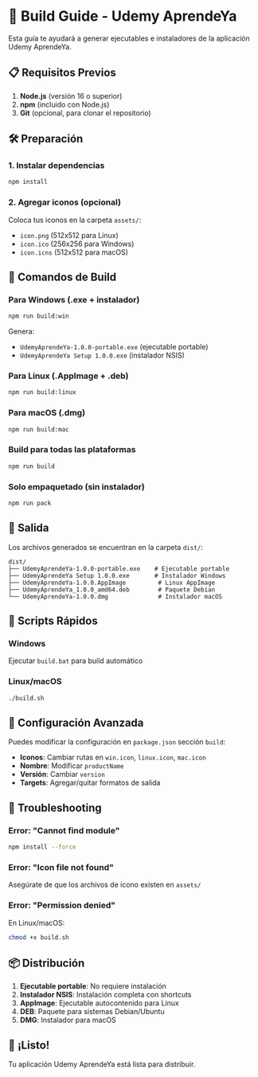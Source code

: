 # 🚀 Build Guide - Udemy AprendeYa

Esta guía te ayudará a generar ejecutables e instaladores de la aplicación Udemy AprendeYa.

## 📋 Requisitos Previos

1. **Node.js** (versión 16 o superior)
2. **npm** (incluido con Node.js)
3. **Git** (opcional, para clonar el repositorio)

## 🛠️ Preparación

### 1. Instalar dependencias
```bash
npm install
```

### 2. Agregar iconos (opcional)
Coloca tus iconos en la carpeta `assets/`:
- `icon.png` (512x512 para Linux)
- `icon.ico` (256x256 para Windows)
- `icon.icns` (512x512 para macOS)

## 🎯 Comandos de Build

### Para Windows (.exe + instalador)
```bash
npm run build:win
```
Genera:
- `UdemyAprendeYa-1.0.0-portable.exe` (ejecutable portable)
- `UdemyAprendeYa Setup 1.0.0.exe` (instalador NSIS)

### Para Linux (.AppImage + .deb)
```bash
npm run build:linux
```

### Para macOS (.dmg)
```bash
npm run build:mac
```

### Build para todas las plataformas
```bash
npm run build
```

### Solo empaquetado (sin instalador)
```bash
npm run pack
```

## 📁 Salida

Los archivos generados se encuentran en la carpeta `dist/`:
```
dist/
├── UdemyAprendeYa-1.0.0-portable.exe    # Ejecutable portable
├── UdemyAprendeYa Setup 1.0.0.exe       # Instalador Windows
├── UdemyAprendeYa-1.0.0.AppImage         # Linux AppImage
├── UdemyAprendeYa_1.0.0_amd64.deb        # Paquete Debian
└── UdemyAprendeYa-1.0.0.dmg              # Instalador macOS
```

## 🚀 Scripts Rápidos

### Windows
Ejecutar `build.bat` para build automático

### Linux/macOS
```bash
./build.sh
```

## 🔧 Configuración Avanzada

Puedes modificar la configuración en `package.json` sección `build`:

- **Iconos**: Cambiar rutas en `win.icon`, `linux.icon`, `mac.icon`
- **Nombre**: Modificar `productName`
- **Versión**: Cambiar `version`
- **Targets**: Agregar/quitar formatos de salida

## 🐛 Troubleshooting

### Error: "Cannot find module"
```bash
npm install --force
```

### Error: "Icon file not found"
Asegúrate de que los archivos de icono existen en `assets/`

### Error: "Permission denied"
En Linux/macOS:
```bash
chmod +x build.sh
```

## 📦 Distribución

1. **Ejecutable portable**: No requiere instalación
2. **Instalador NSIS**: Instalación completa con shortcuts
3. **AppImage**: Ejecutable autocontenido para Linux
4. **DEB**: Paquete para sistemas Debian/Ubuntu
5. **DMG**: Instalador para macOS

## 🎉 ¡Listo!

Tu aplicación Udemy AprendeYa está lista para distribuir.